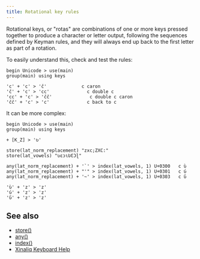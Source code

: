 ```yaml
---
title: Rotational key rules
---
```


Rotational keys, or "rotas" are combinations of one or more keys pressed together to produce a character or letter output, following the sequences defined by Keyman rules, and they will always end up back to the first letter as part of a rotation.

To easily understand this, check and test the rules:
```keyman
begin Unicode > use(main)
group(main) using keys

'c' + 'c' > 'č'             c caron
'č' + 'c' > 'cc'              c double c
'cc' + 'c' > 'čč'              c double c caron
'čč' + 'c' > 'c'              c back to c
```

It can be more complex:
```keyman
begin Unicode > use(main)
group(main) using keys

+ [K_Z] > 'ʋ'

store(lat_norm_replacement) "zxc;ZXC:"
store(lat_vowels) "ʋɛɔɩƲƐƆɭ"

any(lat_norm_replacement) + '`' > index(lat_vowels, 1) U+0300   c ʋ̀
any(lat_norm_replacement) + "'" > index(lat_vowels, 1) U+0301   c ʋ́ 
any(lat_norm_replacement) + '~' > index(lat_vowels, 1) U+0303   c ʋ̃

'ʋ̀' + 'z' > 'z'
'ʋ́' + 'z' > 'z'
'ʋ̃' + 'z' > 'z'
```

## See also
* [store()](../reference/store)
* [any()](../reference/any)
* [index()](../reference/index)
* [Xinaliq Keyboard Help](/keyboard/xinaliq/1.1.4/xinaliq#toc-how-to-use-this-keyboard)